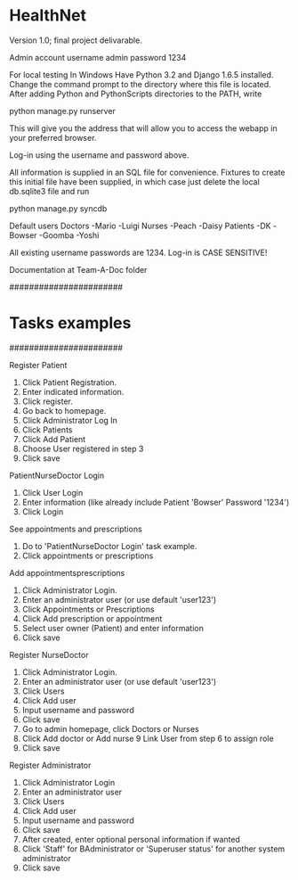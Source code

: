 # HealthNet
Version 1.0; final project delivarable.

Admin account
   username admin
   password 1234


For local testing
In Windows
Have Python 3.2 and Django 1.6.5 installed.
Change the command prompt to the directory where this file is located.
After adding Python and PythonScripts directories to the PATH, write

python manage.py runserver

This will give you the address that will allow you to access the webapp in your
preferred browser.

Log-in using the username and password above.

All information is supplied in an SQL file for convenience. Fixtures to create this initial file have been supplied, in which case just delete the local db.sqlite3 file and run

python manage.py syncdb

Default users
Doctors -Mario -Luigi
Nurses -Peach -Daisy
Patients -DK -Bowser -Goomba -Yoshi


All existing username passwords are 1234.
Log-in is CASE SENSITIVE!

Documentation at Team-A-Doc folder

#######################
#    Tasks examples   #
#######################

Register Patient
1. Click Patient Registration.
2. Enter indicated information.
3. Click register.
4. Go back to homepage.
5. Click Administrator Log In
6. Click Patients
7. Click Add Patient
8. Choose User registered in step 3
9. Click save

PatientNurseDoctor Login
1. Click User Login
2. Enter information (like already include Patient 'Bowser' Password '1234')
3. Click Login

See appointments and prescriptions
1. Do to 'PatientNurseDoctor Login' task example.
2. Click appointments or prescriptions

Add appointmentsprescriptions
1. Click Administrator Login.
2. Enter an administrator user (or use default 'user123')
3. Click Appointments or Prescriptions
4. Click Add prescription or appointment
5. Select user owner (Patient) and enter information
6. Click save

Register NurseDoctor
1. Click Administrator Login.
2. Enter an administrator user (or use default 'user123')
3. Click Users
4. Click Add user
5. Input username and password
6. Click save
7. Go to admin homepage, click Doctors or Nurses
8. Click Add doctor or Add nurse
9  Link User from step 6 to assign role
10. Click save

Register Administrator
1. Click Administrator Login
2. Enter an administrator user
3. Click Users
4. Click Add user
5. Input username and password
6. Click save
7. After created, enter optional personal information if wanted
8. Click 'Staff' for BAdministrator or 'Superuser status' for another system administrator
9. Click save
